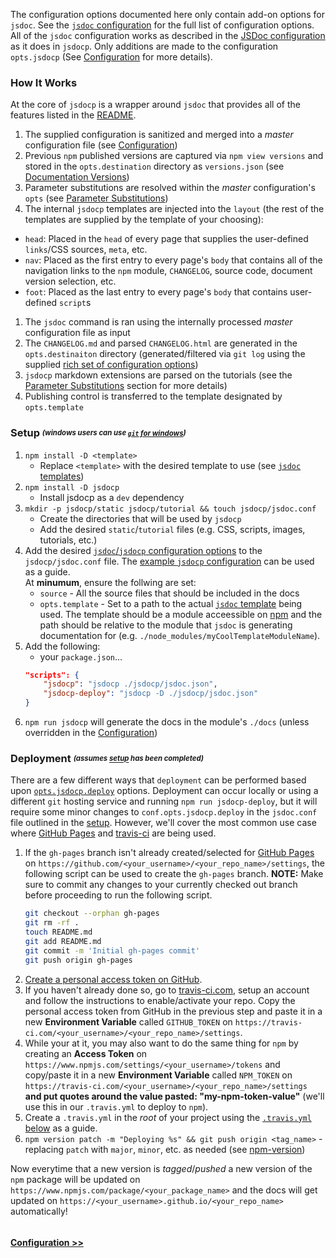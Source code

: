 The configuration options documented here only contain add-on options for `jsdoc`. See the [`jsdoc` configuration](http://usejsdoc.org/about-configuring-jsdoc.html) for the full list of configuration options. All of the `jsdoc` configuration works as described in the [JSDoc configuration](http://usejsdoc.org/about-configuring-jsdoc.html) as it does in `jsdocp`. Only additions are made to the configuration `opts.jsdocp` (See [Configuration](tutorial-2-conf.html) for more details).

### How It Works <sub id="how"></sub>
At the core of `jsdocp` is a wrapper around `jsdoc` that provides all of the features listed in the [README](index.html). 
1. The supplied configuration is sanitized and merged into a _master_ configuration file (see [Configuration](tutorial-2-conf.html))
1. Previous `npm` published versions are captured via `npm view versions` and stored in the `opts.destination` directory as `versions.json` (see [Documentation Versions](tutorial-4-navs.html#versions))
1. Parameter substitutions are resolved within the _master_ configuration's `opts` (see [Parameter Substitutions](tutorial-3-subs.html))
1. The internal `jsdocp` templates are injected into the `layout` (the rest of the templates are supplied by the template of your choosing):
  - `head`: Placed in the `head` of every page that supplies the user-defined `links`/CSS sources, `meta`, etc.
  - `nav`: Placed as the first entry to every page's `body` that contains all of the navigation links to the `npm` module, `CHANGELOG`, source code, document version selection, etc.
  - `foot`: Placed as the last entry to every page's `body` that contains user-defined `script`s
1. The `jsdoc` command is ran using the internally processed _master_ configuration file as input
1. The `CHANGELOG.md` and parsed `CHANGELOG.html` are generated in the `opts.destinaiton` directory (generated/filtered via `git log` using the supplied [rich set of configuration options](tutorial-2-conf.html))
1. `jsdocp` markdown extensions are parsed on the tutorials (see the [Parameter Substitutions](tutorial-3-subs.html) section for more details)
1. Publishing control is transferred to the template designated by `opts.template`

### Setup <sub id="setup"><sup>_(windows users can use [`git` for windows](https://gitforwindows.org))_</sup></sub>
1. `npm install -D <template>`
    - Replace `<template>` with the desired template to use (see [`jsdoc` templates](https://github.com/jsdoc3/jsdoc#templates))
1. `npm install -D jsdocp`
    - Install jsdocp as a `dev` dependency
1. `mkdir -p jsdocp/static jsdocp/tutorial && touch jsdocp/jsdoc.conf`
    - Create the directories that will be used by `jsdocp`
    - Add the desired `static`/`tutorial` files (e.g. CSS, scripts, images, tutorials, etc.)
1. Add the desired [`jsdoc`/`jsdocp` configuration options](tutorial-2-conf.html) to the `jsdocp/jsdoc.conf` file. The [example `jsdocp` configuration](tutorial-2-conf.html#jsdocp-example) can be used as a guide. <br/>At __minumum__, ensure the follwing are set:
    - `source` - All the source files that should be included in the docs
    - `opts.template` - Set to a path to the actual [`jsdoc` template](https://github.com/jsdoc3/jsdoc#templates) being used. The template should be a module acceessible on [npm](https://www.npmjs.com/) and the path should be relative to the module that `jsdoc` is generating documentation for (e.g. `./node_modules/myCoolTemplateModuleName`).
1. Add the following:
    - your `package.json`...
    ```json
    "scripts": {
        "jsdocp": "jsdocp ./jsdocp/jsdoc.json",
        "jsdocp-deploy": "jsdocp -D ./jsdocp/jsdoc.json"
    }
    ```
1. `npm run jsdocp` will generate the docs in the module's `./docs` (unless overridden in the [Configuration](tutorial-2-conf.html))

### Deployment <sub id="deploy"><sup>_(assumes [setup](#setup) has been completed)_</sup></sub>
There are a few different ways that `deployment` can be performed based upon [`opts.jsdocp.deploy`](tutorial-2-conf.html) options. Deployment can occur locally or using a different `git` hosting service and running `npm run jsdocp-deploy`, but it will require some minor changes to `conf.opts.jsdocp.deploy` in the `jsdoc.conf` file outlined in the [setup](#setup). However, we'll cover the most common use case where [GitHub Pages](https://pages.github.com/) and [travis-ci](https://travis-ci.com) are being used.
1. If the `gh-pages` branch isn't already created/selected for [GitHub Pages](https://help.github.com/articles/configuring-a-publishing-source-for-github-pages/) on `https://github.com/<your_username>/<your_repo_name>/settings`, the following script can be used to create the `gh-pages` branch. __NOTE:__ Make sure to commit any changes to your currently checked out branch before proceeding to run the following script.
    ```bash
    git checkout --orphan gh-pages
    git rm -rf .
    touch README.md
    git add README.md
    git commit -m 'Initial gh-pages commit'
    git push origin gh-pages
    ```
1. [Create a personal access token on GitHub](https://help.github.com/articles/creating-a-personal-access-token-for-the-command-line/).
1. If you haven't already done so, go to [travis-ci.com](https://travis-ci.com/), setup an account and follow the instructions to enable/activate your repo. Copy the personal access token from GitHub in the previous step and paste it in a new __Environment Variable__ called `GITHUB_TOKEN` on `https://travis-ci.com/<your_username>/<your_repo_name>/settings`.
1. While your at it, you may also want to do the same thing for `npm` by creating an __Access Token__ on `https://www.npmjs.com/settings/<your_username>/tokens` and copy/paste it in a new __Environment Variable__ called `NPM_TOKEN` on `https://travis-ci.com/<your_username>/<your_repo_name>/settings` __and put quotes around the value pasted: "my-npm-token-value"__  (we'll use this in our `.travis.yml` to deploy to `npm`).
1. Create a  `.travis.yml` in the _root_ of your project using the [`.travis.yml` below](#travis) as a guide.
1. `npm version patch -m "Deploying %s" && git push origin <tag_name>` - replacing `patch` with `major`, `minor`, etc. as needed (see [npm-version](https://docs.npmjs.com/cli/version))

Now everytime that a new version is _tagged_/_pushed_ a new version of the `npm` package will be updated on `https://www.npmjs.com/package/<your_package_name>` and the docs will get updated on `https://<your_username>.github.io/<your_repo_name>` automatically!
<sub id="travis"></sub>
```jsdocp ./.travis.yml
```

#### [Configuration >>](tutorial-2-conf.html)